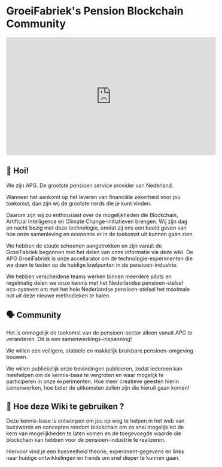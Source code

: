 # GroeiFabriek's Pension Blockchain Community

<iframe width="560" height="315" src="https://www.youtube.com/embed/To87w0AB7iY" frameborder="0" allow="autoplay; encrypted-media" allowfullscreen></iframe>

## 👋 Hoi!

We zijn APG. De grootste pensioen service provider van Nederland.

 

Wanneer het aankomt op het leveren van financiële zekerheid voor jou toekomst, dan zijn wij de grootste nerds die je kunt vinden.

Daarom zijn wij zo enthousiast over de mogelijkheden die Blockchain, Artificial Intelligence en Climate Change-initiatieven brengen. Wij zijn dag en nacht bezig met deze technologie, omdat zij ons een beeld geven van hoe onze samenleving en economie er in de toekomst uit kunnen gaan zien.

 

We hebben de stoute schoenen aangetrokken en zijn vanuit de GroeiFabriek begonnen met het delen van onze informatie via deze wiki. De APG GroeiFabriek is onze accellarator om de technologie-experimenten die we doen te testen op de huidige knelpunten in de pensioen-industrie.

We hebben verscheidene teams werken binnen meerdere pilots en regelmatig delen we onze kennis met het Nederlandse pensioen-stelsel eco-systeem om met het hele Nederlandse pensioen-stelsel het maximale nut uit deze nieuwe methodieken te halen.

 

## 🗣 Community

Het is onmogelijk de toekomst van de pensioen-sector alleen vanuit APG te veranderen. Dit is een samenwerkings-inspanning!

We willen een veiligere, stabiele en makkelijk bruikbare pensioen-omgeving bouwen.

We willen publiekelijk onze bevindingen publiceren, zodat iedereen kan meehelpen om de kennis-base te vergroten en waar mogelijk te participeren in onze experimenten. Hoe meer creatieve geesten hierin samenwerken, hoe beter de uitkomsten zullen zijn die hieruit gaan komen!

 

## 🤔 Hoe deze Wiki te gebruiken ?

Deze kennis-base is ontworpen om jou op weg te helpen in het web van buzzwords en concepten rondom blockchain om zo snel mogelijk tot de kern van mogelijkheden te laten komen en de toegevoegde waarde die blockchain kan hebben voor de pensioen-industrie te realizeren.

Hiervoor vind je een hoeveelheid theorie, experiment-gegevens en links naar huidige ontwikkelingen en trends om snel dieper te kunnen gaan.
